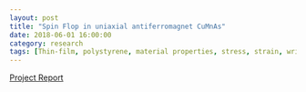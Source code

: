 ```yaml
---
layout: post
title: "Spin Flop in uniaxial antiferromagnet CuMnAs"
date: 2018-06-01 16:00:00
category: research
tags: [Thin-film, polystyrene, material properties, stress, strain, wrinkling, annulus]
---
```


<div class="row2">
<div class="span60" id="text-content">


</div>	

<div class="span40" id="image-content">
<!-- 
<a href="/assets/img/projects/bed/11 - Lying flat.jpg"><img src="/assets/img/projects/bed/11 - Lying flat.jpg" alt="Bed lying flat" width="80%"></a>
<p>The finished bed lying flat, without a mattress.</p>
<a href="/assets/img/projects/bed/08 - A view of the legs and storage space.jpg"><img src="/assets/img/projects/bed/08 - A view of the legs and storage space.jpg" alt="folded view" width="80%"></a>
<p>Underskirt of the bed, showing its legs and the space used to store PC part boxes to this day.</p>
<a href="/assets/img/projects/bed/10 - More storage space.jpg"><img src="/assets/img/projects/bed/10 - More storage space.jpg" alt="folded view" width="80%"></a>
<p>A better view to appreciate the storage space.</p> -->

<div width="80%"><p><a href="/assets/pdfs/Spin_Flop.pdf" class="btn btn-pdf"><span class="icon"></span>Project Report</a></p>
</div>

</div>
</div>
